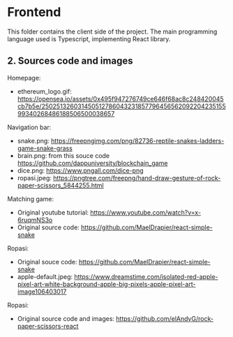 # Frontend
This folder contains the client side of the project.
The main programming language used is Typescript, implementing React library.

## 2. Sources code and images
Homepage: 
+ ethereum_logo.gif: https://opensea.io/assets/0x495f947276749ce646f68ac8c248420045cb7b5e/25025132603145051278604323185779645656209220423515599340268486188506500038657

Navigation bar:
+ snake.png: https://freepngimg.com/png/82736-reptile-snakes-ladders-game-snake-grass
+ brain.png: from this souce code https://github.com/dappuniversity/blockchain_game
+ dice.png: https://www.pngall.com/dice-png
+ ropasi.jpeg: https://pngtree.com/freepng/hand-draw-gesture-of-rock-paper-scissors_5844255.html

Matching game:
+ Original youtube tutorial: https://www.youtube.com/watch?v=x-6ruqmNS3o
+ Original source code: https://github.com/MaelDrapier/react-simple-snake

Ropasi:
+ Original souce code: https://github.com/MaelDrapier/react-simple-snake
+ apple-default.jpeg: https://www.dreamstime.com/isolated-red-apple-pixel-art-white-background-apple-big-pixels-apple-pixel-art-image106403017

Ropasi:
+ Original source code and images: https://github.com/elAndyG/rock-paper-scissors-react



